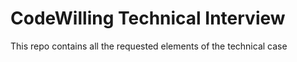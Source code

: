 # CodeWilling Technical Interview
This repo contains all the requested elements of the technical case 
